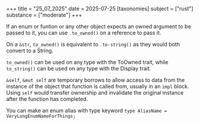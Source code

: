 +++
title = "25_07_2025"
date = 2025-07-25
[taxonomies]
subject = ["rust"]
substance = ["moderate"]
+++

If an enum or funtion or any other object expects an owned argument to be passed to it, you can use `.to_owned()` on a reference to pass it.

On a `&str`, `to_owned()` is equivalent to `.to-string()` as they would both convert to a String.

`to_owned()` can be used on any type with the ToOwned trait, while `to_string()` can be used on any type with the Display trait.

`&self`, `&mut self` are temporary borrows to allow access to data from the instance of the object that function is called from, usually in an `impl` block. Using `self` would transfer ownership and invalidate the original instance after the function has completed.

You can make an enum alias with type keyword `type AliasName = VeryLongEnumNameForThings;`